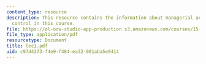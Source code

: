 ```yaml
---
content_type: resource
description: This resource contains the information about managerial accounting and
  control in this course.
file: https://ol-ocw-studio-app-production.s3.amazonaws.com/courses/15-963-management-accounting-and-control-spring-2007/c97d4373f4e9f484ea32001aba5e9414_lec1.pdf
file_type: application/pdf
resourcetype: Document
title: lec1.pdf
uid: c97d4373-f4e9-f484-ea32-001aba5e9414
---
```

